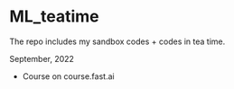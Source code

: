 # ML_teatime
The repo includes my sandbox codes + codes in tea time.

September, 2022
- Course on course.fast.ai
